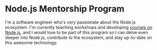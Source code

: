 # Node.js Mentorship Program

I'm a software engineer who's very passionate about the Node.js ecosystem. I'm currently teaching workshops and developing [courses on Node.js](), and I would love to be part of this program so I can delve even deeper into Node.js, contribute to the ecosystem, and stay up-to-date on this awesome technology.